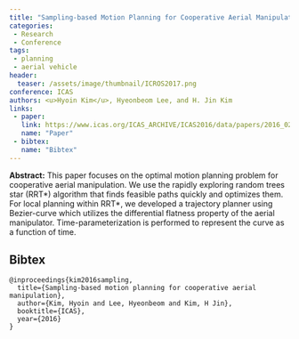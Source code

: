 ```yaml
---
title: "Sampling-based Motion Planning for Cooperative Aerial Manipulation"
categories:
 - Research
 - Conference
tags:
 - planning
 - aerial vehicle
header:
  teaser: /assets/image/thumbnail/ICROS2017.png
conference: ICAS
authors: <u>Hyoin Kim</u>, Hyeonbeom Lee, and H. Jin Kim
links: 
 - paper: 
   link: https://www.icas.org/ICAS_ARCHIVE/ICAS2016/data/papers/2016_0237_paper.pdf
   name: "Paper"
 - bibtex: 
   name: "Bibtex"
---
```


**Abstract:** This paper focuses on the optimal motion planning problem for cooperative aerial manipulation. We use the rapidly exploring random trees star (RRT*) algorithm that finds feasible paths quickly and optimizes them. For local planning within RRT*, we developed a trajectory planner using Bezier-curve which utilizes the differential flatness property of the aerial manipulator. Time-parameterization is performed to represent the curve as a function of time.

## Bibtex <a id="bibtex"></a>
```
@inproceedings{kim2016sampling,
  title={Sampling-based motion planning for cooperative aerial manipulation},
  author={Kim, Hyoin and Lee, Hyeonbeom and Kim, H Jin},
  booktitle={ICAS},
  year={2016}
}
```
